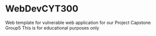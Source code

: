 # WebDevCYT300
Web template for vulnerable web application for our Project Capstone
Group5
This is for educational purposes only
